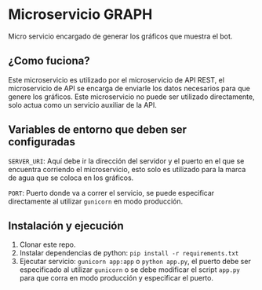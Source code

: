 # Microservicio GRAPH

Micro servicio encargado de generar los gráficos que muestra el bot.

## ¿Como fuciona?

Este microservicio es utilizado por el microservicio de API REST, el microservicio de API se encarga de enviarle los datos necesarios para que genere los gráficos. Este microservicio no puede ser utilizado directamente, solo actua como un servicio auxiliar de la API.

## Variables de entorno que deben ser configuradas

`SERVER_URI`: Aquí debe ir la dirección del servidor y el puerto en el que se encuentra corriendo el microservicio, esto solo es utilizado para la marca de agua que se coloca en los gráficos.

`PORT`: Puerto donde va a correr el servicio, se puede especificar directamente al utilizar `gunicorn` en modo producción.

## Instalación y ejecución
1. Clonar este repo.
2. Instalar dependencias de python: `pip install -r requirements.txt`
4. Ejecutar servicio: `gunicorn app:app` o `python app.py`, el puerto debe ser especificado al utilizar `gunicorn` o se debe modificar el script `app.py` para que corra en modo producción y especificar el puerto.
